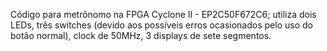 Código para metrônomo na FPGA Cyclone II - EP2C50F672C6; utiliza dois LEDs, três switches (devido aos possíveis erros ocasionados pelo uso do botão normal), clock de 50MHz, 3 displays de sete segmentos.

